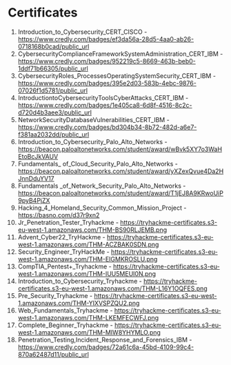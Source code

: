 # Certificates
1. Introduction_to_Cybersecurity_CERT_CISCO -
    https://www.credly.com/badges/ef3da56a-28d5-4aa0-ab26-0718168b0cad/public_url
2. CybersecurityComplianceFrameworkSystemAdministration_CERT_IBM -
    https://www.credly.com/badges/952219c5-8669-463b-beb0-1ddf71b66305/public_url
3. CybersecurityRoles_ProcessesOperatingSystemSecurity_CERT_IBM -
    https://www.credly.com/badges/395e2d03-583b-4ebc-9876-07026f1d5781/public_url
4. IntroductiontoCybersecurityToolsCyberAttacks_CERT_IBM -
    https://www.credly.com/badges/1e405ca8-6d8f-4516-8c2c-d720d4b3aee3/public_url
5. NetworkSecurityDatabaseVulnerabilities_CERT_IBM -
    https://www.credly.com/badges/bd304b34-8b72-482d-a6e7-f381aa2032dd/public_url
6. Introduction_to_Cybersecurity_Palo_Alto_Networks -
    https://beacon.paloaltonetworks.com/student/award/wBvk5XY7o3WaHEtoBcJkVAUV
7. Fundamentals_ of_Cloud_Security_Palo_Alto_Networks -
    https://beacon.paloaltonetworks.com/student/award/yXZexQvue4Da2HJnnDduYV17
8. Fundamentals _of_Network_Security_Palo_Alto_Networks -
    https://beacon.paloaltonetworks.com/student/award/T1jEJ8A9KRwoUiP9pyB4PjZX
9. Hacking_4_Homeland_Security_Common_Mission_Project -
    https://basno.com/d37r9xn2
10. Jr_Penetration_Tester_Tryhackme -
    https://tryhackme-certificates.s3-eu-west-1.amazonaws.com/THM-BS90RLJEMB.png
11. Advent_Cyber22_TryHackme -
    https://tryhackme-certificates.s3-eu-west-1.amazonaws.com/THM-ACZBAK0SDN.png
12. Security_Engineer_TryHackMe -
    https://tryhackme-certificates.s3-eu-west-1.amazonaws.com/THM-EIGMKROSLU.png
13. CompTIA_Pentest+_Tryhackme -
    https://tryhackme-certificates.s3-eu-west-1.amazonaws.com/THM-IUU5MEUI0N.png
14. Introduction_to_Cybersecurity_Tryhackme -
    https://tryhackme-certificates.s3-eu-west-1.amazonaws.com/THM-L16Y1OQFES.png
15. Pre_Security_Tryhackme -
    https://tryhackme-certificates.s3-eu-west-1.amazonaws.com/THM-YIXVSPZQU2.png
16. Web_Fundamentals_Tryhackme -
    https://tryhackme-certificates.s3-eu-west-1.amazonaws.com/THM-LKEMFECWFJ.png
17. Complete_Beginner_Tryhackme -
    https://tryhackme-certificates.s3-eu-west-1.amazonaws.com/THM-MIW8YHYMLO.png
18. Penetration_Testing,Incident_Response_and_Forensics_IBM -
    https://www.credly.com/badges/72a61c6a-45bd-4109-99c4-870a62487d11/public_url
